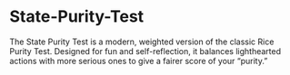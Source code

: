 # State-Purity-Test
The State Purity Test is a modern, weighted version of the classic Rice Purity Test. Designed for fun and self-reflection, it balances lighthearted actions with more serious ones to give a fairer score of your “purity.”
